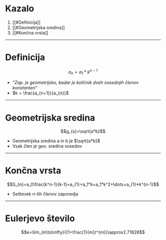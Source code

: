 # Kazalo
1. [[#Definicija]]
2. [[#Geometrijska sredina]]
3. [[#Končna vrsta]]
---
# Definicija
$$a_{n}=a_{1}*k^{n-1}$$
- *"Zap. je geometrijsko, kadar je količnik dveh sosednjih členov konstanten"*
- $k = \frac{a_{n+1}}{a_{n}}$
---
# Geometrijska sredina
$$g_{s}=\sqrt{a*b}$$
- Geometrijska sredina a in b je $\sqrt{a*b}$ 
- Vsak člen je geo. sredina sosedov
---
# Končna vrsta
$$S_{n}=a_0\frac{k^n-1}{k-1}=a_{1}+a_1*k+a_1*k^2+\dots+a_{1}*k^{n-1}$$
- Seštevek n-tih členov zaporedja
---
# Eulerjevo število
$$e=\lim_{m\to\infty}{(1+\frac{1}{m})^{m}}\approx2.71828$$
